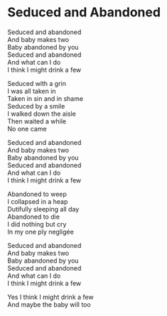 # Seduced and Abandoned  

Seduced and abandoned   
And baby makes two  
Baby abandoned by you  
Seduced and abandoned  
And what can I do  
I think I might drink a few  

Seduced with a grin  
I was all taken in  
Taken in sin and in shame  
Seduced by a smile  
I walked down the aisle  
Then waited a while  
No one came  

Seduced and abandoned   
And baby makes two  
Baby abandoned by you  
Seduced and abandoned  
And what can I do  
I think I might drink a few  

Abandoned to weep  
I collapsed in a heap  
Dutifully sleeping all day  
Abandoned to die  
I did nothing but cry  
In my one ply negligée  

Seduced and abandoned   
And baby makes two  
Baby abandoned by you  
Seduced and abandoned  
And what can I do  
I think I might drink a few  

Yes I think I might drink a few  
And maybe the baby will too  
